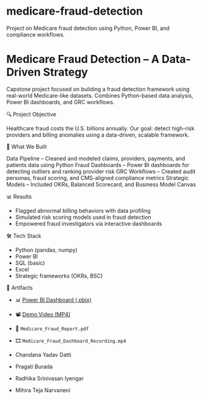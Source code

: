 # medicare-fraud-detection
Project on Medicare fraud detection using Python, Power BI, and compliance workflows.
# Medicare Fraud Detection – A Data-Driven Strategy

Capstone project focused on building a fraud detection framework using real-world Medicare-like datasets. Combines Python-based data analysis, Power BI dashboards, and GRC workflows.

🔍 Project Objective

Healthcare fraud costs the U.S. billions annually. Our goal: detect high-risk providers and billing anomalies using a data-driven, scalable framework.

🧠 What We Built

Data Pipeline – Cleaned and modeled claims, providers, payments, and patients data using Python
Fraud Dashboards – Power BI dashboards for detecting outliers and ranking provider risk
GRC Workflows – Created audit personas, fraud scoring, and CMS-aligned compliance metrics
Strategic Models – Included OKRs, Balanced Scorecard, and Business Model Canvas


📊 Results

- Flagged abnormal billing behaviors with data profiling
- Simulated risk scoring models used in fraud detection
- Empowered fraud investigators via interactive dashboards

🛠️ Tech Stack

- Python (pandas, numpy)
- Power BI
- SQL (basic)
- Excel
- Strategic frameworks (OKRs, BSC)

📁 Artifacts

- 📊 [Power BI Dashboard (.pbix)](https://1drv.ms/u/s!AiqMDUkBO_SlgboxI9iGSSzk4VEyPg?e=5JtW63)
- 📽️ [Demo Video (MP4)](https://1drv.ms/v/c/754c82fbaed9c76f/EU3AcTGy-CJGgJU2eL2NTlIBJiWMNtdi1AwEmG2Eh6duGg?e=khwZVY)
- 📑 `Medicare_Fraud_Report.pdf`
- 🎞️ `Medicare_Fraud_Dashboard_Recording.mp4`


- Chandana Yadav Datti  
- Pragati Burada  
- Radhika Srinivasan Iyengar  
- Mihira Teja Narvaneni
